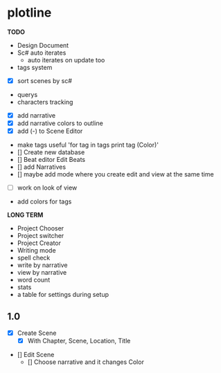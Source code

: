 # plotline

**TODO**
- Design Document
- Sc# auto iterates
    - auto iterates on update too
- tags system
- [x] sort scenes by sc#
- querys
- characters tracking
- [x] add narrative
- [x] add narrative colors to outline
- [x] add (-) to Scene Editor
- make tags useful
    'for tag in tags
    print tag (Color)'
- [] Create new database
- [] Beat editor Edit Beats
- [] add Narratives
- [] maybe add mode where you create edit and view at the same time
- [ ] work on look of view
- add colors for tags

**LONG TERM**
- Project Chooser
- Project switcher
- Project Creator
- Writing mode
- spell check
- write by narrative
- view by narrative
- word count
- stats
- a table for settings during setup

## 1.0
- [x] Create Scene
    - [x] With Chapter, Scene, Location, Title
- [] Edit Scene
    - [] Choose narrative and it changes Color
